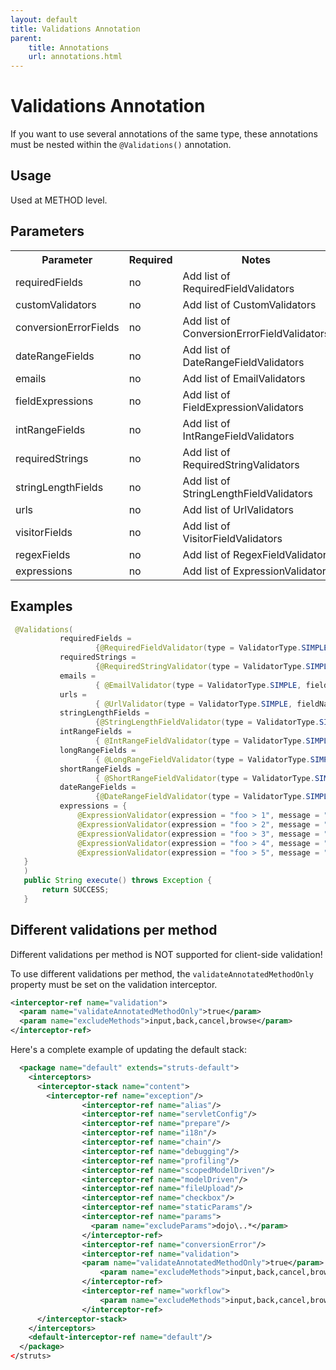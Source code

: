 ```yaml
---
layout: default
title: Validations Annotation
parent:
    title: Annotations
    url: annotations.html
---
```


# Validations Annotation

If you want to use several annotations of the same type, these annotations must be nested within the `@Validations()` annotation.

## Usage

Used at METHOD level.

## Parameters

<p> <table class='confluenceTable' summary=''>

 <tr>
 <th class='confluenceTh'> Parameter </th>
 <th class='confluenceTh'> Required </th>
 <th class='confluenceTh'> Notes </th>
 </tr>
 <tr>
 <td class='confluenceTd'> requiredFields </td>
 <td class='confluenceTd'> no </td>

 <td class='confluenceTd'> Add list of RequiredFieldValidators  </td>
 </tr>
 <tr>
 <td class='confluenceTd'> customValidators </td>
 <td class='confluenceTd'> no </td>
 <td class='confluenceTd'> Add list of CustomValidators </td>
 </tr>
 <tr>
 <td class='confluenceTd'> conversionErrorFields </td>

 <td class='confluenceTd'> no </td>
 <td class='confluenceTd'> Add list of ConversionErrorFieldValidators </td>
 </tr>
 <tr>
 <td class='confluenceTd'> dateRangeFields </td>
 <td class='confluenceTd'> no </td>
 <td class='confluenceTd'> Add list of DateRangeFieldValidators </td>
 </tr>
 <tr>
 <td class='confluenceTd'> emails </td>
 <td class='confluenceTd'> no </td>
 <td class='confluenceTd'> Add list of EmailValidators </td>
 </tr>
 <tr>
 <td class='confluenceTd'> fieldExpressions </td>
 <td class='confluenceTd'> no </td>
 <td class='confluenceTd'> Add list of FieldExpressionValidators </td>
 </tr>
 <tr>
 <td class='confluenceTd'> intRangeFields </td>
 <td class='confluenceTd'> no </td>
 <td class='confluenceTd'> Add list of IntRangeFieldValidators </td>
 </tr>
 <tr>
 <td class='confluenceTd'> requiredStrings </td>
 <td class='confluenceTd'> no </td>
 <td class='confluenceTd'> Add list of RequiredStringValidators </td>
 </tr>
 <tr>
 <td class='confluenceTd'> stringLengthFields </td>
 <td class='confluenceTd'> no </td>
 <td class='confluenceTd'> Add list of StringLengthFieldValidators </td>
 </tr>
 <tr>
 <td class='confluenceTd'> urls </td>
 <td class='confluenceTd'> no </td>
 <td class='confluenceTd'> Add list of UrlValidators </td>
 </tr>
 <tr>
 <td class='confluenceTd'> visitorFields </td>
 <td class='confluenceTd'> no </td>
 <td class='confluenceTd'> Add list of VisitorFieldValidators </td>
 </tr>
 <tr>
 <td class='confluenceTd'> regexFields </td>
 <td class='confluenceTd'> no </td>
 <td class='confluenceTd'> Add list of RegexFieldValidator </td>
 </tr>
 <tr>
 <td class='confluenceTd'> expressions </td>
 <td class='confluenceTd'> no </td>
 <td class='confluenceTd'> Add list of ExpressionValidator </td>
 </tr>
 </table>
</p>

## Examples

```java
 @Validations(
           requiredFields =
                   {@RequiredFieldValidator(type = ValidatorType.SIMPLE, fieldName = "customfield", message = "You must enter a value for field.")},
           requiredStrings =
                   {@RequiredStringValidator(type = ValidatorType.SIMPLE, fieldName = "stringisrequired", message = "You must enter a value for string.")},
           emails =
                   { @EmailValidator(type = ValidatorType.SIMPLE, fieldName = "emailaddress", message = "You must enter a value for email.")},
           urls =
                   { @UrlValidator(type = ValidatorType.SIMPLE, fieldName = "hreflocation", message = "You must enter a value for email.")},
           stringLengthFields =
                   {@StringLengthFieldValidator(type = ValidatorType.SIMPLE, trim = true, minLength="10" , maxLength = "12", fieldName = "needstringlength", message = "You must enter a stringlength.")},
           intRangeFields =
                   { @IntRangeFieldValidator(type = ValidatorType.SIMPLE, fieldName = "intfield", min = "6", max = "10", message = "bar must be between ${min} and ${max}, current value is ${bar}.")},
           longRangeFields =
                   { @LongRangeFieldValidator(type = ValidatorType.SIMPLE, fieldName = "intfield", min = "6", max = "10", message = "bar must be between ${min} and ${max}, current value is ${bar}.")},
           shortRangeFields =
                   { @ShortRangeFieldValidator(type = ValidatorType.SIMPLE, fieldName = "shortfield", min = "1", max = "128", message = "bar must be between ${min} and ${max}, current value is ${bar}.")},
           dateRangeFields =
                   {@DateRangeFieldValidator(type = ValidatorType.SIMPLE, fieldName = "datefield", min = "-1", max = "99", message = "bar must be between ${min} and ${max}, current value is ${bar}.")},
           expressions = {
               @ExpressionValidator(expression = "foo > 1", message = "Foo must be greater than Bar 1. Foo = ${foo}, Bar = ${bar}."),
               @ExpressionValidator(expression = "foo > 2", message = "Foo must be greater than Bar 2. Foo = ${foo}, Bar = ${bar}."),
               @ExpressionValidator(expression = "foo > 3", message = "Foo must be greater than Bar 3. Foo = ${foo}, Bar = ${bar}."),
               @ExpressionValidator(expression = "foo > 4", message = "Foo must be greater than Bar 4. Foo = ${foo}, Bar = ${bar}."),
               @ExpressionValidator(expression = "foo > 5", message = "Foo must be greater than Bar 5. Foo = ${foo}, Bar = ${bar}.")
   }
   )
   public String execute() throws Exception {
       return SUCCESS;
   }

```

## Different validations per method

Different validations per method is NOT supported for client-side validation!

To use different validations per method, the `validateAnnotatedMethodOnly` property must be set on the validation interceptor.

```xml
<interceptor-ref name="validation">
  <param name="validateAnnotatedMethodOnly">true</param>                
  <param name="excludeMethods">input,back,cancel,browse</param>
</interceptor-ref>
```

Here's a complete example of updating the default stack:

```xml
  <package name="default" extends="struts-default">
    <interceptors>
      <interceptor-stack name="content">
        <interceptor-ref name="exception"/>
                <interceptor-ref name="alias"/>
                <interceptor-ref name="servletConfig"/>
                <interceptor-ref name="prepare"/>
                <interceptor-ref name="i18n"/>
                <interceptor-ref name="chain"/>
                <interceptor-ref name="debugging"/>
                <interceptor-ref name="profiling"/>
                <interceptor-ref name="scopedModelDriven"/>
                <interceptor-ref name="modelDriven"/>
                <interceptor-ref name="fileUpload"/>
                <interceptor-ref name="checkbox"/>
                <interceptor-ref name="staticParams"/>
                <interceptor-ref name="params">
                  <param name="excludeParams">dojo\..*</param>
                </interceptor-ref>
                <interceptor-ref name="conversionError"/>
                <interceptor-ref name="validation">
  	            <param name="validateAnnotatedMethodOnly">true</param>                
                    <param name="excludeMethods">input,back,cancel,browse</param>
                </interceptor-ref>
                <interceptor-ref name="workflow">
                    <param name="excludeMethods">input,back,cancel,browse</param>
                </interceptor-ref>
      </interceptor-stack>
    </interceptors>
    <default-interceptor-ref name="default"/>
  </package>
</struts>
```
